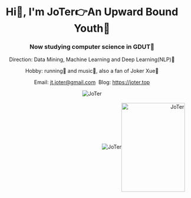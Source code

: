 <h1 align="center">Hi👋, I'm JoTer👉An Upward Bound Youth🙋</h1>
<h3 align="center">Now studying computer science in GDUT🏫</h3>
<p align="center">Direction: Data Mining, Machine Learning and Deep Learning(NLP)💭</p>
<p align="center">Hobby: running🏃 and music🎵, also a fan of Joker Xue🎤</p>
<p align="center">Email: <a href="mailto:jt.joter@gmail.com">jt.joter@gmail.com</a>&nbsp;&nbsp;Blog: <a href="https://joter.top">https://joter.top</a></p>

<div align=center>
<img align="center" src="https://github-readme-stats.vercel.app/api/top-langs/?username=J-o-T-e-r&layout=compact&exclude_repo=J-o-T-e-r.github.io&theme=react" alt="JoTer" />
</div><br>
<div align=right>
<img  src="https://github-readme-stats.vercel.app/api?username=J-o-T-e-r&show_icons=true&theme=react" alt="JoTer" /><img align="center" src="https://cdn.jsdelivr.net/gh/J-o-T-e-r/Image_Warehouse/img/img.png" alt="JoTer" width="172" height="242" />
</div>

<!--
**J-o-T-e-r/J-o-T-e-r** is a ✨ _special_ ✨ repository because its `README.md` (this file) appears on your GitHub profile.

Here are some ideas to get you started:

- 🔭 I’m currently working on ...
- 🌱 I’m currently learning ...
- 👯 I’m looking to collaborate on ...
- 🤔 I’m looking for help with ...
- 💬 Ask me about ...
- 📫 How to reach me: ...
- 😄 Pronouns: ...
- ⚡ Fun fact: ...
-->
